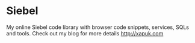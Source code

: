 # Siebel
My online Siebel code library with browser code snippets, services, SQLs and tools.
Check out my blog for more details http://xapuk.com
